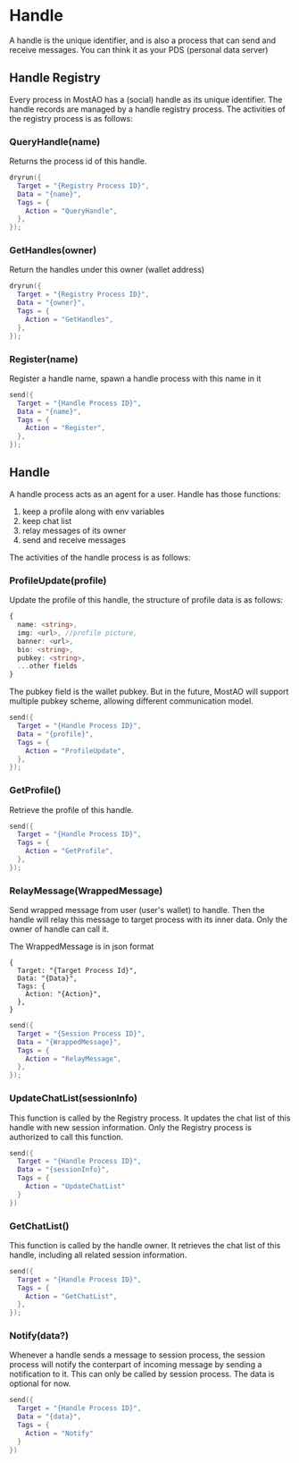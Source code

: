 # Handle
A handle is the unique identifier, and is also a process that can send and receive messages. You can think it as your PDS (personal data server)

## Handle Registry

Every process in MostAO has a (social) handle as its unique identifier. The handle records are managed by a handle registry process. The activities of the registry process is as follows:

### QueryHandle(name)

Returns the process id of this handle.

```lua
dryrun({
  Target = "{Registry Process ID}",
  Data = "{name}",
  Tags = {
    Action = "QueryHandle",
  },
});
```

### GetHandles(owner)

Return the handles under this owner (wallet address)

```lua
dryrun({
  Target = "{Registry Process ID}",
  Data = "{owner}",
  Tags = {
    Action = "GetHandles",
  },
});
```

### Register(name)

Register a handle name, spawn a handle process with this name in it

```lua
send({
  Target = "{Handle Process ID}",
  Data = "{name}",
  Tags = {
    Action = "Register",
  },
});
```

## Handle

A handle process acts as an agent for a user. Handle has those functions:

1. keep a profile along with env variables
2. keep chat list
3. relay messages of its owner
4. send and receive messages

The activities of the handle process is as follows:

### ProfileUpdate(profile)

Update the profile of this handle, the structure of profile data is as follows:

```ts
{
  name: <string>,
  img: <url>, //profile picture,
  banner: <url>,
  bio: <string>,
  pubkey: <string>,
  ...other fields
}
```

The pubkey field is the wallet pubkey. But in the future, MostAO will support multiple pubkey scheme, allowing different communication model.

```lua
send({
  Target = "{Handle Process ID}",
  Data = "{profile}",
  Tags = {
    Action = "ProfileUpdate",
  },
});
```

### GetProfile()

Retrieve the profile of this handle.

```lua
send({
  Target = "{Handle Process ID}",
  Tags = {
    Action = "GetProfile",
  },
});
```

### RelayMessage(WrappedMessage)

Send wrapped message from user (user's wallet) to handle. Then the handle will relay this message to target process with its inner data. Only the owner of handle can call it.

The WrappedMessage is in json format
```
{
  Target: "{Target Process Id}",
  Data: "{Data}",
  Tags: {
    Action: "{Action}",
  },
}
```

```lua
send({
  Target = "{Session Process ID}",
  Data = "{WrappedMessage}",
  Tags = {
    Action = "RelayMessage",
  },
});
```

### UpdateChatList(sessionInfo)

This function is called by the Registry process. It updates the chat list of this handle with new session information. Only the Registry process is authorized to call this function.

```lua
send({
  Target = "{Handle Process ID}",
  Data = "{sessionInfo}",
  Tags = {
    Action = "UpdateChatList"
  }
})
```

### GetChatList()

This function is called by the handle owner. It retrieves the chat list of this handle, including all related session information.

```lua
send({
  Target = "{Handle Process ID}",
  Tags = {
    Action = "GetChatList",
  },
});
```

### Notify(data?)

Whenever a handle sends a message to session process, the session process will notify the conterpart of incoming message by sending a notification to it. This can only be called by session process. The data is optional for now.

```lua
send({
  Target = "{Handle Process ID}",
  Data = "{data}",
  Tags = {
    Action = "Notify"
  }
})
```

